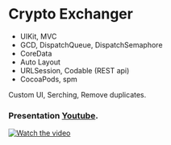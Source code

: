 # Crypto Exchanger 

- UIKit, MVC
- GCD, DispatchQueue, DispatchSemaphore
- CoreData
- Auto Layout
- URLSession, Codable (REST api)
- CocoaPods, spm

Custom UI, Serching, Remove duplicates.

### Presentation [Youtube](https://youtu.be/6LLr8PwwIrg).

[![Watch the video](https://img.youtube.com/vi/6LLr8PwwIrg/hqdefault.jpg)](https://youtu.be/6LLr8PwwIrg)

